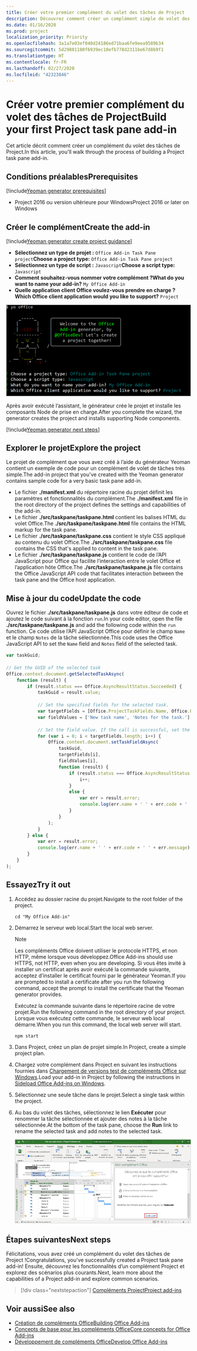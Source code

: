 ```yaml
---
title: Créer votre premier complément du volet des tâches de Project
description: Découvrez comment créer un complément simple de volet des tâches Project à l’aide de l’API JavaScript pour Office.
ms.date: 01/16/2020
ms.prod: project
localization_priority: Priority
ms.openlocfilehash: 3a1a7e03ef040d24186ed71baa6fe9eea9589b34
ms.sourcegitcommit: 5d29801180f6939ec10efb778d2311be67d8b9f1
ms.translationtype: HT
ms.contentlocale: fr-FR
ms.lasthandoff: 02/27/2020
ms.locfileid: "42323846"
---
```

# <a name="build-your-first-project-task-pane-add-in"></a><span data-ttu-id="51377-103">Créer votre premier complément du volet des tâches de Project</span><span class="sxs-lookup"><span data-stu-id="51377-103">Build your first Project task pane add-in</span></span>

<span data-ttu-id="51377-104">Cet article décrit comment créer un complément du volet des tâches de Project.</span><span class="sxs-lookup"><span data-stu-id="51377-104">In this article, you'll walk through the process of building a Project task pane add-in.</span></span>

## <a name="prerequisites"></a><span data-ttu-id="51377-105">Conditions préalables</span><span class="sxs-lookup"><span data-stu-id="51377-105">Prerequisites</span></span>

[!include[Yeoman generator prerequisites](../includes/quickstart-yo-prerequisites.md)]

- <span data-ttu-id="51377-106">Project 2016 ou version ultérieure pour Windows</span><span class="sxs-lookup"><span data-stu-id="51377-106">Project 2016 or later on Windows</span></span>

## <a name="create-the-add-in"></a><span data-ttu-id="51377-107">Créer le complément</span><span class="sxs-lookup"><span data-stu-id="51377-107">Create the add-in</span></span>

[!include[Yeoman generator create project guidance](../includes/yo-office-command-guidance.md)]

- <span data-ttu-id="51377-108">**Sélectionnez un type de projet :** `Office Add-in Task Pane project`</span><span class="sxs-lookup"><span data-stu-id="51377-108">**Choose a project type:** `Office Add-in Task Pane project`</span></span>
- <span data-ttu-id="51377-109">**Sélectionnez un type de script :** `Javascript`</span><span class="sxs-lookup"><span data-stu-id="51377-109">**Choose a script type:** `Javascript`</span></span>
- <span data-ttu-id="51377-110">**Comment souhaitez-vous nommer votre complément ?**</span><span class="sxs-lookup"><span data-stu-id="51377-110">**What do you want to name your add-in?**</span></span> `My Office Add-in`
- <span data-ttu-id="51377-111">**Quelle application client Office voulez-vous prendre en charge ?**</span><span class="sxs-lookup"><span data-stu-id="51377-111">**Which Office client application would you like to support?**</span></span> `Project`

![Capture d’écran des invites et des réponses relatives au générateur Yeoman](../images/yo-office-project.png)

<span data-ttu-id="51377-113">Après avoir exécuté l’assistant, le générateur crée le projet et installe les composants Node de prise en charge.</span><span class="sxs-lookup"><span data-stu-id="51377-113">After you complete the wizard, the generator creates the project and installs supporting Node components.</span></span>

[!include[Yeoman generator next steps](../includes/yo-office-next-steps.md)]

## <a name="explore-the-project"></a><span data-ttu-id="51377-114">Explorer le projet</span><span class="sxs-lookup"><span data-stu-id="51377-114">Explore the project</span></span>

<span data-ttu-id="51377-115">Le projet de complément que vous avez créé à l’aide du générateur Yeoman contient un exemple de code pour un complément de volet de tâches très simple.</span><span class="sxs-lookup"><span data-stu-id="51377-115">The add-in project that you've created with the Yeoman generator contains sample code for a very basic task pane add-in.</span></span> 

- <span data-ttu-id="51377-116">Le fichier **./manifest.xml** du répertoire racine du projet définit les paramètres et fonctionnalités du complément.</span><span class="sxs-lookup"><span data-stu-id="51377-116">The **./manifest.xml** file in the root directory of the project defines the settings and capabilities of the add-in.</span></span>
- <span data-ttu-id="51377-117">Le fichier **./src/taskpane/taskpane.html** contient les balises HTML du volet Office.</span><span class="sxs-lookup"><span data-stu-id="51377-117">The **./src/taskpane/taskpane.html** file contains the HTML markup for the task pane.</span></span>
- <span data-ttu-id="51377-118">Le fichier **./src/taskpane/taskpane.css** contient le style CSS appliqué au contenu du volet Office.</span><span class="sxs-lookup"><span data-stu-id="51377-118">The **./src/taskpane/taskpane.css** file contains the CSS that's applied to content in the task pane.</span></span>
- <span data-ttu-id="51377-119">Le fichier **./src/taskpane/taskpane.js** contient le code de l’API JavaScript pour Office qui facilite l’interaction entre le volet Office et l’application hôte Office.</span><span class="sxs-lookup"><span data-stu-id="51377-119">The **./src/taskpane/taskpane.js** file contains the Office JavaScript API code that facilitates interaction between the task pane and the Office host application.</span></span>

## <a name="update-the-code"></a><span data-ttu-id="51377-120">Mise à jour du code</span><span class="sxs-lookup"><span data-stu-id="51377-120">Update the code</span></span>

<span data-ttu-id="51377-121">Ouvrez le fichier **./src/taskpane/taskpane.js** dans votre éditeur de code et ajoutez le code suivant à la fonction `run`.</span><span class="sxs-lookup"><span data-stu-id="51377-121">In your code editor, open the file **./src/taskpane/taskpane.js** and add the following code within the `run` function.</span></span> <span data-ttu-id="51377-122">Ce code utilise l’API JavaScript Office pour définir le champ `Name` et le champ `Notes` de la tâche sélectionnée.</span><span class="sxs-lookup"><span data-stu-id="51377-122">This code uses the Office JavaScript API to set the `Name` field and `Notes` field of the selected task.</span></span>

```js
var taskGuid;

// Get the GUID of the selected task
Office.context.document.getSelectedTaskAsync(
    function (result) {
        if (result.status === Office.AsyncResultStatus.Succeeded) {
            taskGuid = result.value;

            // Set the specified fields for the selected task.
            var targetFields = [Office.ProjectTaskFields.Name, Office.ProjectTaskFields.Notes];
            var fieldValues = ['New task name', 'Notes for the task.'];

            // Set the field value. If the call is successful, set the next field.
            for (var i = 0; i < targetFields.length; i++) {
                Office.context.document.setTaskFieldAsync(
                    taskGuid,
                    targetFields[i],
                    fieldValues[i],
                    function (result) {
                        if (result.status === Office.AsyncResultStatus.Succeeded) {
                            i++;
                        }
                        else {
                            var err = result.error;
                            console.log(err.name + ' ' + err.code + ' ' + err.message);
                        }
                    }
                );
            }
        } else {
            var err = result.error;
            console.log(err.name + ' ' + err.code + ' ' + err.message);
        }
    }
);
```

## <a name="try-it-out"></a><span data-ttu-id="51377-123">Essayez</span><span class="sxs-lookup"><span data-stu-id="51377-123">Try it out</span></span>

1. <span data-ttu-id="51377-124">Accédez au dossier racine du projet.</span><span class="sxs-lookup"><span data-stu-id="51377-124">Navigate to the root folder of the project.</span></span>

    ```command&nbsp;line
    cd "My Office Add-in"
    ```

2. <span data-ttu-id="51377-125">Démarrez le serveur web local.</span><span class="sxs-lookup"><span data-stu-id="51377-125">Start the local web server.</span></span>

    > [!NOTE]
    > <span data-ttu-id="51377-126">Les compléments Office doivent utiliser le protocole HTTPS, et non HTTP, même lorsque vous développez.</span><span class="sxs-lookup"><span data-stu-id="51377-126">Office Add-ins should use HTTPS, not HTTP, even when you are developing.</span></span> <span data-ttu-id="51377-127">Si vous êtes invité à installer un certificat après avoir exécuté la commande suivante, acceptez d’installer le certificat fourni par le générateur Yeoman.</span><span class="sxs-lookup"><span data-stu-id="51377-127">If you are prompted to install a certificate after you run the following command, accept the prompt to install the certificate that the Yeoman generator provides.</span></span>

    <span data-ttu-id="51377-128">Exécutez la commande suivante dans le répertoire racine de votre projet.</span><span class="sxs-lookup"><span data-stu-id="51377-128">Run the following command in the root directory of your project.</span></span> <span data-ttu-id="51377-129">Lorsque vous exécutez cette commande, le serveur web local démarre.</span><span class="sxs-lookup"><span data-stu-id="51377-129">When you run this command, the local web server will start.</span></span>

    ```command&nbsp;line
    npm start
    ```

3. <span data-ttu-id="51377-130">Dans Project, créez un plan de projet simple.</span><span class="sxs-lookup"><span data-stu-id="51377-130">In Project, create a simple project plan.</span></span>

4. <span data-ttu-id="51377-131">Chargez votre complément dans Project en suivant les instructions fournies dans [Chargement de versions test de compléments Office sur Windows](../testing/create-a-network-shared-folder-catalog-for-task-pane-and-content-add-ins.md).</span><span class="sxs-lookup"><span data-stu-id="51377-131">Load your add-in in Project by following the instructions in [Sideload Office Add-ins on Windows](../testing/create-a-network-shared-folder-catalog-for-task-pane-and-content-add-ins.md).</span></span>

5. <span data-ttu-id="51377-132">Sélectionnez une seule tâche dans le projet.</span><span class="sxs-lookup"><span data-stu-id="51377-132">Select a single task within the project.</span></span>

6. <span data-ttu-id="51377-133">Au bas du volet des tâches, sélectionnez le lien **Exécuter** pour renommer la tâche sélectionnée et ajouter des notes à la tâche sélectionnée.</span><span class="sxs-lookup"><span data-stu-id="51377-133">At the bottom of the task pane, choose the **Run** link to rename the selected task and add notes to the selected task.</span></span>

    ![Capture d’écran de l’application Project avec le complément du volet des tâches chargé](../images/project-quickstart-addin-1.png)

## <a name="next-steps"></a><span data-ttu-id="51377-135">Étapes suivantes</span><span class="sxs-lookup"><span data-stu-id="51377-135">Next steps</span></span>

<span data-ttu-id="51377-136">Félicitations, vous avez créé un complément du volet des tâches de Project !</span><span class="sxs-lookup"><span data-stu-id="51377-136">Congratulations, you've successfully created a Project task pane add-in!</span></span> <span data-ttu-id="51377-137">Ensuite, découvrez les fonctionnalités d’un complément Project et explorez des scénarios plus courants.</span><span class="sxs-lookup"><span data-stu-id="51377-137">Next, learn more about the capabilities of a Project add-in and explore common scenarios.</span></span>

> [!div class="nextstepaction"]
> [<span data-ttu-id="51377-138">Compléments Project</span><span class="sxs-lookup"><span data-stu-id="51377-138">Project add-ins</span></span>](../project/project-add-ins.md)

## <a name="see-also"></a><span data-ttu-id="51377-139">Voir aussi</span><span class="sxs-lookup"><span data-stu-id="51377-139">See also</span></span>

- [<span data-ttu-id="51377-140">Création de compléments Office</span><span class="sxs-lookup"><span data-stu-id="51377-140">Building Office Add-ins</span></span>](../overview/office-add-ins-fundamentals.md)
- [<span data-ttu-id="51377-141">Concepts de base pour les compléments Office</span><span class="sxs-lookup"><span data-stu-id="51377-141">Core concepts for Office Add-ins</span></span>](../overview/core-concepts-office-add-ins.md)
- [<span data-ttu-id="51377-142">Développement de compléments Office</span><span class="sxs-lookup"><span data-stu-id="51377-142">Develop Office Add-ins</span></span>](../develop/develop-overview.md)
